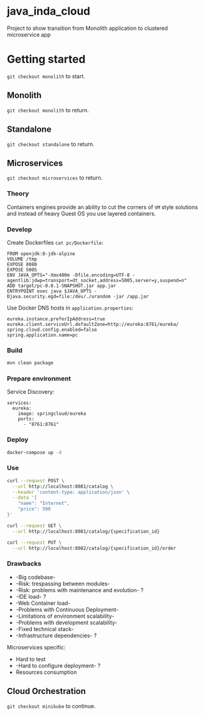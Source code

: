 # java_inda_cloud
Project to show transition from Monolith application to clustered microservice app

# Getting started

`git checkout monolith` to start.

## Monolith

`git checkout monolith` to return.

## Standalone

`git checkout standalone` to return.

## Microservices

`git checkout microservices` to return.

### Theory

Containers engines provide an ability to cut the corners of `VM` style solutions and instead of heavy Guest OS you
use layered containers.

### Develop

Create Dockerfiles `cat pc/Dockerfile`:

```
FROM openjdk:8-jdk-alpine
VOLUME /tmp
EXPOSE 8080
EXPOSE 5005
ENV JAVA_OPTS="-Xmx400m -Dfile.encoding=UTF-8 -agentlib:jdwp=transport=dt_socket,address=5005,server=y,suspend=n"
ADD target/pc-0.0.1-SNAPSHOT.jar app.jar
ENTRYPOINT exec java $JAVA_OPTS -Djava.security.egd=file:/dev/./urandom -jar /app.jar
```

Use Docker DNS hosts in `application.properties`:

```properties
eureka.instance.preferIpAddress=true
eureka.client.serviceUrl.defaultZone=http://eureka:8761/eureka/
spring.cloud.config.enabled=false
spring.application.name=pc
```

### Build

```bash
mvn clean package
```

### Prepare environment

Service Discovery:

```
services:
  eureka:
    image: springcloud/eureka
    ports:
      - "8761:8761"
```

### Deploy

```bash
docker-compose up -d

```

### Use

```bash
curl --request POST \
  --url http://localhost:8081/catalog \
  --header 'content-type: application/json' \
  --data '{
	"name": "Internet",
	"price": 500
}'
```

```bash
curl --request GET \
  --url http://localhost:8081/catalog/{specification_id}
```

```bash
curl --request PUT \
  --url http://localhost:8082/catalog/{specification_id}/order
```

### Drawbacks

- -Big codebase-
- -Risk: trespassing between modules-
- -Risk: problems with maintenance and evolution- ?
- -IDE load- ?
- -Web Container load-
- -Problems with Continuous Deployment- 
- -Limitations of environment scalability-
- -Problems with development scalability- 
- -Fixed technical stack-
- -Infrastructure dependencies- ?

Microservices specific:

- Hard to test
- -Hard to configure deployment- ?
- Resources consumption

## Cloud Orchestration

`git checkout minikube` to continue.


